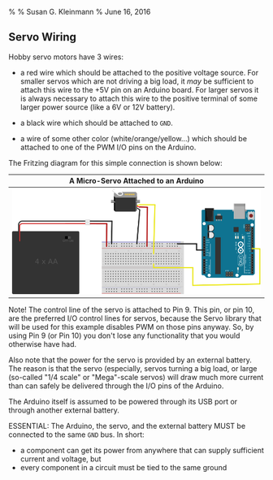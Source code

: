 %
% Susan G. Kleinmann
% June 16, 2016

## Servo Wiring ##

Hobby servo motors have 3 wires:

* a red wire which should be attached to the positive voltage source.  For smaller
servos which are not driving a big load, it *may* be sufficient to attach this wire 
to the +5V pin on an Arduino board.  For larger servos it is always necessary to attach
this wire to the positive terminal of some larger power source (like a 6V or 12V battery).

* a black wire which should be attached to `GND`.

* a wire of some other color (white/orange/yellow...) which should be attached to
one of the PWM I/O pins on the Arduino.

The Fritzing diagram for this simple connection is shown below:

| A Micro-Servo Attached to an Arduino |
|:------------------------------------:|
| ![](images/servo-w-battery_bb.svg.png)         |

Note! The control line of the servo is attached to Pin 9.  This pin, or pin 10,
are the preferred I/O control lines for servos, because the Servo library
that will be used for this example disables PWM on those pins anyway.
So, by using Pin 9 (or Pin 10) you don't lose any functionality that you would
otherwise have had.

Also note that the power for the servo is provided by an external battery.  The reason
is that the servo (especially, servos turning a big load, or large (so-called "1/4 scale" or 
"Mega"-scale servos) will draw much more current than can safely be delivered through
the I/O pins of the Arduino.  

The Arduino itself is assumed to be powered through its USB port or through another 
external battery.

ESSENTIAL:  The Arduino, the servo, and the external battery MUST be connected to
the same `GND` bus.  In short:

* a component can get its power from anywhere that can supply sufficient current and voltage, but
* every component in a circuit must be tied to the same ground


